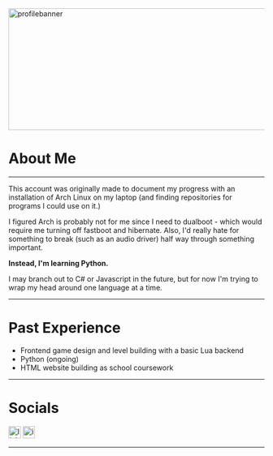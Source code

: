 
<img width="1700" height="240" alt="profilebanner" src="https://github.com/user-attachments/assets/4f62a31a-2036-4759-bd5c-474bed73d653" />

# About Me
------

This account was originally made to document my progress with an installation of Arch Linux on my laptop (and finding repositories for programs I could use on it.)

I figured Arch is probably not for me since I need to dualboot - which would require me turning off fastboot and hibernate. Also, I'd really hate for something to break (such as an audio driver) half way through something important.

**Instead, I'm learning Python.**

I may branch out to C# or Javascript in the future, but for now I'm trying to wrap my head around one language at a time.

------
# Past Experience
- Frontend game design and level building with a basic Lua backend
- Python (ongoing)
- HTML website building as school coursework

------

# Socials

[<img width="24" height="24" alt="linkedin" src="https://github.com/user-attachments/assets/1564afea-4ce1-4f7e-8577-90cd052950b4" />](https://www.linkedin.com/???)
[<img width="24" height="24" alt="instagram" src="https://github.com/user-attachments/assets/34321acc-f636-4dcf-9649-2b077182dba3" />](https://www.instagram.com/t.col1/)

------





<!--
**JohnSilentHill/johnsilenthill** is a ✨ _special_ ✨ repository because its `README.md` (this file) appears on your GitHub profile.

Here are some ideas to get you started:

- 🔭 I’m currently working on ...
- 🌱 I’m currently learning ...
- 👯 I’m looking to collaborate on ...
- 🤔 I’m looking for help with ...
- 💬 Ask me about ...
- 📫 How to reach me: ...
- 😄 Pronouns: ...
- ⚡ Fun fact: ...
-->
